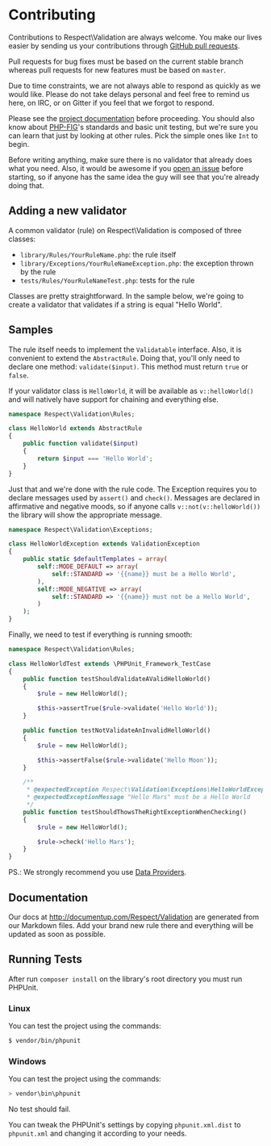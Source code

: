 # Contributing

Contributions to Respect\Validation are always welcome. You make our lives
easier by sending us your contributions through
[GitHub pull requests](http://help.github.com/pull-requests).

Pull requests for bug fixes must be based on the current stable branch whereas
pull requests for new features must be based on `master`.

Due to time constraints, we are not always able to respond as quickly as we
would like. Please do not take delays personal and feel free to remind us here,
on IRC, or on Gitter if you feel that we forgot to respond.

Please see the [project documentation](http://documentup.com/Respect/Validation)
before proceeding. You should also know about [PHP-FIG](http://www.php-fig.org)'s
standards and basic unit testing, but we're sure you can learn that just by
looking at other rules. Pick the simple ones like `Int` to begin.

Before writing anything, make sure there is no validator that already does what
you need. Also, it would be awesome if you
[open an issue](http://github.com/Respect/Validation/issues) before starting,
so if anyone has the same idea the guy will see that you're already doing that.

## Adding a new validator

A common validator (rule) on Respect\Validation is composed of three classes:

  * `library/Rules/YourRuleName.php`: the rule itself
  * `library/Exceptions/YourRuleNameException.php`: the exception thrown by the rule
  * `tests/Rules/YourRuleNameTest.php`: tests for the rule

Classes are pretty straightforward. In the sample below, we're going to create a
validator that validates if a string is equal "Hello World".

## Samples

The rule itself needs to implement the `Validatable` interface.
Also, it is convenient to extend the `AbstractRule`.
Doing that, you'll only need to declare one method: `validate($input)`.
This method must return `true` or `false`.

If your validator class is `HelloWorld`, it will be available as `v::helloWorld()`
and will natively have support for chaining and everything else.

```php
namespace Respect\Validation\Rules;

class HelloWorld extends AbstractRule
{
    public function validate($input)
    {
        return $input === 'Hello World';
    }
}
```

Just that and we're done with the rule code. The Exception requires you to
declare messages used by `assert()` and `check()`. Messages are declared in
affirmative and negative moods, so if anyone calls `v::not(v::helloWorld())` the
library will show the appropriate message.

```php
namespace Respect\Validation\Exceptions;

class HelloWorldException extends ValidationException
{
    public static $defaultTemplates = array(
        self::MODE_DEFAULT => array(
            self::STANDARD => '{{name}} must be a Hello World',
        ),
        self::MODE_NEGATIVE => array(
            self::STANDARD => '{{name}} must not be a Hello World',
        )
    );
}
```

Finally, we need to test if everything is running smooth:

```php
namespace Respect\Validation\Rules;

class HelloWorldTest extends \PHPUnit_Framework_TestCase
{
    public function testShouldValidateAValidHelloWorld()
    {
        $rule = new HelloWorld();

        $this->assertTrue($rule->validate('Hello World'));
    }

    public function testNotValidateAnInvalidHelloWorld()
    {
        $rule = new HelloWorld();

        $this->assertFalse($rule->validate('Hello Moon'));
    }

    /**
     * @expectedException Respect\Validation\Exceptions\HelloWorldException
     * @expectedExceptionMessage "Hello Mars" must be a Hello World
     */
    public function testShouldThowsTheRightExceptionWhenChecking()
    {
        $rule = new HelloWorld();

        $rule->check('Hello Mars');
    }
}
```

PS.: We strongly recommend you use [Data Providers](https://phpunit.de/manual/current/en/writing-tests-for-phpunit.html#writing-tests-for-phpunit.data-providers).

## Documentation

Our docs at http://documentup.com/Respect/Validation are generated from our
Markdown files. Add your brand new rule there and everything will be updated as
soon as possible.

## Running Tests

After run `composer install` on the library's root directory you must run PHPUnit.

### Linux

You can test the project using the commands:
```sh
$ vendor/bin/phpunit
```

### Windows

You can test the project using the commands:
```sh
> vendor\bin\phpunit
```

No test should fail.

You can tweak the PHPUnit's settings by copying `phpunit.xml.dist` to `phpunit.xml`
and changing it according to your needs.
